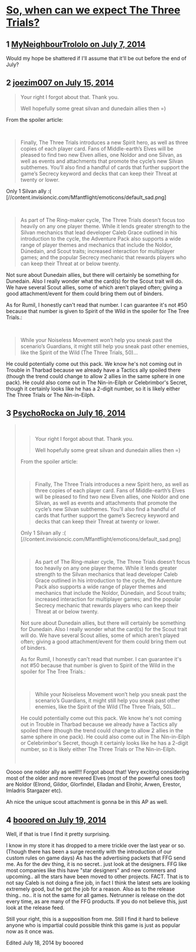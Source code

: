 # [So, when can we expect The Three Trials?](https://community.fantasyflightgames.com/topic/110274-so-when-can-we-expect-the-three-trials/)

## 1 [MyNeighbourTrololo on July 7, 2014](https://community.fantasyflightgames.com/topic/110274-so-when-can-we-expect-the-three-trials/?do=findComment&comment=1146069)

Would my hope be shattered if I'll assume that it'll be out before the end of July?

## 2 [joezim007 on July 15, 2014](https://community.fantasyflightgames.com/topic/110274-so-when-can-we-expect-the-three-trials/?do=findComment&comment=1156710)

> Your right I forgot about that. Thank you.
> 
> Well hopefully some great silvan and dunedain allies then =)



From the spoiler article:

 

> Finally, The Three Trials introduces a new Spirit hero, as well as three copies of each player card. Fans of Middle-earth’s Elves will be pleased to find two new Elven allies, one Noldor and one Silvan, as well as events and attachments that promote the cycle’s new Silvan subthemes. You’ll also find a handful of cards that further support the game’s Secrecy keyword and decks that can keep their Threat at twenty or lower.



Only 1 Silvan ally :( [//content.invisioncic.com/Mfantflight/emoticons/default_sad.png]

 

> As part of The Ring-maker cycle, The Three Trials doesn’t focus too heavily on any one player theme. While it lends greater strength to the Silvan mechanics that lead developer Caleb Grace outlined in his introduction to the cycle, the Adventure Pack also supports a wide range of player themes and mechanics that include the Noldor, Dúnedain, and Scout traits; increased interaction for multiplayer games; and the popular Secrecy mechanic that rewards players who can keep their Threat at or below twenty.



Not sure about Dunedain allies, but there will certainly be something for Dunedain. Also I really wonder what the card(s) for the Scout trait will do. We have several Scout allies, some of which aren't played often; giving a good attachment/event for them could bring them out of binders.

As for Rumil, I honestly can't read that number. I can guarantee it's not #50 because that number is given to Spirit of the Wild in the spoiler for The Tree Trials.:

 

> While your Noiseless Movement won’t help you sneak past the scenario’s Guardians, it might still help you sneak past other enemies, like the Spirit of the Wild (The Three Trials, 50)...



He could potentially come out this pack. We know he's not coming out in Trouble in Tharbad because we already have a Tactics ally spoiled there (though the trend could change to allow 2 allies in the same sphere in one pack). He could also come out in The Nin-in-Eilph or Celebrimbor's Secret, though it certainly looks like he has a 2-digit number, so it is likely either The Three Trials or The Nin-in-Eilph.

## 3 [PsychoRocka on July 16, 2014](https://community.fantasyflightgames.com/topic/110274-so-when-can-we-expect-the-three-trials/?do=findComment&comment=1157397)

>  
> 
> > Your right I forgot about that. Thank you.
> > 
> > Well hopefully some great silvan and dunedain allies then =)
> 
> 
> 
> From the spoiler article:
> 
>  
> 
> > Finally, The Three Trials introduces a new Spirit hero, as well as three copies of each player card. Fans of Middle-earth’s Elves will be pleased to find two new Elven allies, one Noldor and one Silvan, as well as events and attachments that promote the cycle’s new Silvan subthemes. You’ll also find a handful of cards that further support the game’s Secrecy keyword and decks that can keep their Threat at twenty or lower.
> 
> 
> 
> Only 1 Silvan ally :( [//content.invisioncic.com/Mfantflight/emoticons/default_sad.png]
> 
>  
> 
> > As part of The Ring-maker cycle, The Three Trials doesn’t focus too heavily on any one player theme. While it lends greater strength to the Silvan mechanics that lead developer Caleb Grace outlined in his introduction to the cycle, the Adventure Pack also supports a wide range of player themes and mechanics that include the Noldor, Dúnedain, and Scout traits; increased interaction for multiplayer games; and the popular Secrecy mechanic that rewards players who can keep their Threat at or below twenty.
> 
> 
> 
> Not sure about Dunedain allies, but there will certainly be something for Dunedain. Also I really wonder what the card(s) for the Scout trait will do. We have several Scout allies, some of which aren't played often; giving a good attachment/event for them could bring them out of binders.
> 
> As for Rumil, I honestly can't read that number. I can guarantee it's not #50 because that number is given to Spirit of the Wild in the spoiler for The Tree Trials.:
> 
>  
> 
> > While your Noiseless Movement won’t help you sneak past the scenario’s Guardians, it might still help you sneak past other enemies, like the Spirit of the Wild (The Three Trials, 50)...
> 
> 
> 
> He could potentially come out this pack. We know he's not coming out in Trouble in Tharbad because we already have a Tactics ally spoiled there (though the trend could change to allow 2 allies in the same sphere in one pack). He could also come out in The Nin-in-Eilph or Celebrimbor's Secret, though it certainly looks like he has a 2-digit number, so it is likely either The Three Trials or The Nin-in-Eilph.
> 
>  

Ooooo one noldor ally as well!!! Forgot about that! Very exciting considering most of the older and more revered Elves (most of the powerful ones too!) are Noldor (Elrond, Gildor, Glorfindel, Elladan and Elrohir, Arwen, Erestor, Imladris Stargazer etc).

Ah nice the unique scout attachment is gonna be in this AP as well.

## 4 [booored on July 19, 2014](https://community.fantasyflightgames.com/topic/110274-so-when-can-we-expect-the-three-trials/?do=findComment&comment=1161422)

Well, if that is true I find it pretty surprising.

I know in my store it has dropped to a mere trickle over the last year or so. (Though there has been a surge recently with the introduction of our custom rules on game days) As has the advertising packets that FFG send me. As for the dev thing, it is no secret.. just look at the designers. FFG like most companies like this have "star designers" and new commers and upcoming.. all the stars have been moved to other projects. FACT. That is to not say Caleb is not doing a fine job, in fact I think the latest sets are looking extremely good, but he got the job for a reason. Also as to the release thing.. no.. it is not the same for all games. Netrunner is release on the dot every time, as are many of the FFG products. If you do not believe this, just look at the release feed.

Still your right, this is a supposition from me. Still I find it hard to believe anyone who is impartial could possible think this game is just as popular now as it once was.

Edited July 18, 2014 by booored

